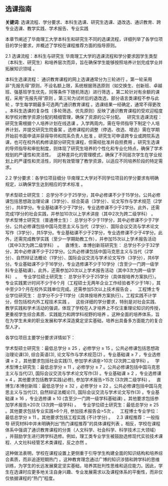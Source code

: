 ## 选课指南

**关键词**: 选课流程、学分要求、本科生选课、研究生选课、退改选、通识教育、跨专业选课、教学实践、学术报告、专业实践

本章节阐述了华南理工大学本科生和研究生不同的选课流程，详细列举了各学位项目的学分要求，并概述了学校在课程推荐方面的指导原则。

2.1 选课流程：本科生与研究生
华南理工大学的选课流程和学分要求因学生类型（本科生、研究生）和培养层次而异，旨在确保学生能够按照培养计划完成学业并拓展知识领域 。   

本科生选课流程： 通识教育课程的网上选课通常分为三轮进行 。第一轮采用非“先报先得”原则，不设名额上限，系统根据筛选原则（如交换生、创新班、卓越班、强基班学生优先，同等条件下随机筛选）进行筛选 。第二轮针对有余额的课程，采用“先报先得”原则 。第三轮为试听后的退改选，部分语言类课程不参与此轮 。学生每学期最多可选两门通识教育课程 。选课结果一经确定，通常不得更改 。本科生选课的复杂性（多轮筛选、优先原则）反映了通识教育课程的受欢迎程度和学校对教学资源分配的精细管理，确保了资源的公平分配。   
研究生选课流程： 研究生需根据个人培养计划在线选课 。入学两周内，需在导师指导下制定个人培养计划，并提交研究生院备案 。选修课程的调整（停选、改选、增选）需在学期开始前书面申请并获得导师和院系负责人批准 。研究生可申请跨专业或跨院系选课，也可在校外机构修读部分研究生课程，但需经批准并自担费用 。研究生选课的导师指导和审批制度，则体现了研究生培养的个性化和专业化特点，确保了学术规划的严谨性和灵活性。   
这种差异化的管理模式，确保了不同层次学生在学业规划上的严谨性和灵活性，同时有效管理了教学资源，以适应不同培养阶段的特定需求。

2.2 学分要求：各学位项目细分
华南理工大学对不同学位项目的学分要求有明确规定，以确保学生达到相应的学术标准 。   

学术型硕士研究生： 总学分不少于25学分，其中必修课不少于15学分。公共必修课包括思想政治理论课（3学分）、综合英语（3学分）、论文写作与学术规范（2学分），共8学分。专业基础课不少于7学分，专业选修课不少于2学分。此外，还需完成1学分的社会实践，并参加10次以上学术讲座（其中2次为跨二级学科） 。   
学术型博士研究生（普通博士生）： 总学分不少于11学分，其中必修课不少于7学分。公共必修课包括中国马克思主义与当代（2学分）、国际会议交流与学术论文写作（3学分），共5学分。专业基础课不少于2学分，专业选修课不少于4学分。此外，还需完成教学实践（至少一学期助教工作），并参加15次以上学术报告活动（其中3次为跨二级学科） 。   
直博生、本博创新班研究生： 总学分不少于32学分，其中必修课不少于22学分。公共必修课包括中国马克思主义与当代（2学分）、自然辩证法概论（1学分）、国际会议交流与学术论文写作（3学分），共6学分。专业基础课不少于16学分，专业选修课不少于10学分（含至少一门跨一级学科专业基础课）。此外，还需参加20次以上学术报告活动（其中3次为跨一级学科） 。   
专业学位硕士研究生： 总学分不少于25学分（具体按培养方案执行）。专业实践累计时间不少于6个月（工程硕士无两年企业工作经验者不少于1年），其中至少3个月在校外实践单位完成。还需参加5次以上技术报告会 。   
工程博士专业学位研究生： 总学分不少于11学分（具体按培养方案执行）。工程实践不计学分，但包括校内外工程技术实践 。   
这些详细的学分要求，特别是对社会实践、教学实践和学术活动的强调，体现了学校在人才培养上不仅注重理论知识的传授，更重视学生综合素质、实践能力和跨学科视野的培养 。这种全面的培养体系，旨在为学生未来的职业发展和学术深造奠定坚实基础，培养出具备多方面能力的复合型人才。   

各学位项目主要学分要求详情如下：

学术型硕士研究生：最低总学分 ≥ 25 ，必修学分 ≥ 15 。公共必修课包括思想政治理论课(3), 综合英语(3), 论文写作与学术规范(2) 。专业基础课 ≥ 7 ，专业选修课 ≥ 2 。其他要求包括社会实践(1), 参加学术讲座>10次 (2次跨二级学科) 。   
学术型博士研究生：最低总学分 ≥ 11 ，必修学分 ≥ 7 。公共必修课包括中国马克思主义与当代(2), 国际会议交流与学术论文写作(3) 。专业基础课 ≥ 2 ，专业选修课 ≥ 4 。其他要求包括教学实践(必修), 参加学术报告>15次 (3次跨二级学科) 。   
直博生/本博创新班：最低总学分 ≥ 32 ，必修学分 ≥ 22 。公共必修课包括中国马克思主义与当代(2), 自然辩证法概论(1), 国际会议交流与学术论文写作(3) 。专业基础课 ≥ 16 ，专业选修课 ≥ 10 (含至少一门跨一级学科基础课) 。其他要求包括参加学术报告≥20次 (3次跨一级学科) 。   
专业学位硕士研究生：最低总学分 ≥ 25 。其他要求包括专业实践≥6个月, 参加技术报告会>5次 。   
工程博士专业学位：最低总学分 ≥ 11 。其他要求包括工程实践 (不计学分) 。   
2.3 课程推荐：一般指导
研究材料中并未明确列出“热门课程推荐”的具体课程列表 。相反，学校在课程体系中强调了通识教育课程的分类（人文科学、社会科学、科学技术三大领域） ，并鼓励学生进行跨学科选修。例如，理工类专业学生被鼓励选修现代实验技术课程、人文社科经管艺术类课程，反之亦然 。   

这种做法表明，学校在课程设置上更侧重于引导学生构建全面的知识结构和培养综合素质，而非追逐短期热门 。这种教育理念通过广博的知识涉猎和跨学科的思维训练，为学生的长远发展奠定坚实基础，培养其批判性思维和适应能力。因此，学生在选课时应更多地关注自身兴趣、专业发展需求以及课程体系的平衡性，而非仅仅依据课程的“热门”程度。
